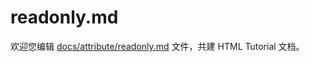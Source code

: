 readonly.md
===

欢迎您编辑 <a target="__blank" href="https://github.com/jaywcjlove/html-tutorial/blob/master/docs/attribute/readonly.md">docs/attribute/readonly.md</a> 文件，共建 HTML Tutorial 文档。